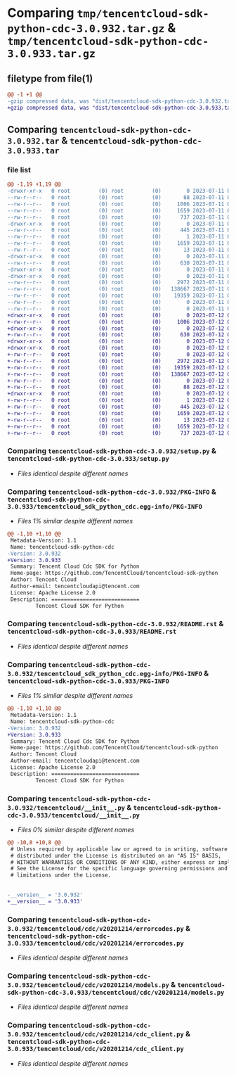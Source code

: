 # Comparing `tmp/tencentcloud-sdk-python-cdc-3.0.932.tar.gz` & `tmp/tencentcloud-sdk-python-cdc-3.0.933.tar.gz`

## filetype from file(1)

```diff
@@ -1 +1 @@
-gzip compressed data, was "dist/tencentcloud-sdk-python-cdc-3.0.932.tar", last modified: Tue Jul 11 00:33:07 2023, max compression
+gzip compressed data, was "dist/tencentcloud-sdk-python-cdc-3.0.933.tar", last modified: Wed Jul 12 00:21:44 2023, max compression
```

## Comparing `tencentcloud-sdk-python-cdc-3.0.932.tar` & `tencentcloud-sdk-python-cdc-3.0.933.tar`

### file list

```diff
@@ -1,19 +1,19 @@
-drwxr-xr-x   0 root         (0) root         (0)        0 2023-07-11 00:33:07.000000 tencentcloud-sdk-python-cdc-3.0.932/
--rw-r--r--   0 root         (0) root         (0)       88 2023-07-11 00:33:07.000000 tencentcloud-sdk-python-cdc-3.0.932/setup.cfg
--rw-r--r--   0 root         (0) root         (0)     1006 2023-07-11 00:33:07.000000 tencentcloud-sdk-python-cdc-3.0.932/setup.py
--rw-r--r--   0 root         (0) root         (0)     1659 2023-07-11 00:33:07.000000 tencentcloud-sdk-python-cdc-3.0.932/PKG-INFO
--rw-r--r--   0 root         (0) root         (0)      737 2023-07-11 00:33:07.000000 tencentcloud-sdk-python-cdc-3.0.932/README.rst
-drwxr-xr-x   0 root         (0) root         (0)        0 2023-07-11 00:33:07.000000 tencentcloud-sdk-python-cdc-3.0.932/tencentcloud_sdk_python_cdc.egg-info/
--rw-r--r--   0 root         (0) root         (0)      445 2023-07-11 00:33:07.000000 tencentcloud-sdk-python-cdc-3.0.932/tencentcloud_sdk_python_cdc.egg-info/SOURCES.txt
--rw-r--r--   0 root         (0) root         (0)        1 2023-07-11 00:33:07.000000 tencentcloud-sdk-python-cdc-3.0.932/tencentcloud_sdk_python_cdc.egg-info/dependency_links.txt
--rw-r--r--   0 root         (0) root         (0)     1659 2023-07-11 00:33:07.000000 tencentcloud-sdk-python-cdc-3.0.932/tencentcloud_sdk_python_cdc.egg-info/PKG-INFO
--rw-r--r--   0 root         (0) root         (0)       13 2023-07-11 00:33:07.000000 tencentcloud-sdk-python-cdc-3.0.932/tencentcloud_sdk_python_cdc.egg-info/top_level.txt
-drwxr-xr-x   0 root         (0) root         (0)        0 2023-07-11 00:33:07.000000 tencentcloud-sdk-python-cdc-3.0.932/tencentcloud/
--rw-r--r--   0 root         (0) root         (0)      630 2023-07-11 00:33:07.000000 tencentcloud-sdk-python-cdc-3.0.932/tencentcloud/__init__.py
-drwxr-xr-x   0 root         (0) root         (0)        0 2023-07-11 00:33:07.000000 tencentcloud-sdk-python-cdc-3.0.932/tencentcloud/cdc/
-drwxr-xr-x   0 root         (0) root         (0)        0 2023-07-11 00:33:07.000000 tencentcloud-sdk-python-cdc-3.0.932/tencentcloud/cdc/v20201214/
--rw-r--r--   0 root         (0) root         (0)     2972 2023-07-11 00:33:07.000000 tencentcloud-sdk-python-cdc-3.0.932/tencentcloud/cdc/v20201214/errorcodes.py
--rw-r--r--   0 root         (0) root         (0)   138667 2023-07-11 00:33:07.000000 tencentcloud-sdk-python-cdc-3.0.932/tencentcloud/cdc/v20201214/models.py
--rw-r--r--   0 root         (0) root         (0)    19359 2023-07-11 00:33:07.000000 tencentcloud-sdk-python-cdc-3.0.932/tencentcloud/cdc/v20201214/cdc_client.py
--rw-r--r--   0 root         (0) root         (0)        0 2023-07-11 00:33:07.000000 tencentcloud-sdk-python-cdc-3.0.932/tencentcloud/cdc/v20201214/__init__.py
--rw-r--r--   0 root         (0) root         (0)        0 2023-07-11 00:33:07.000000 tencentcloud-sdk-python-cdc-3.0.932/tencentcloud/cdc/__init__.py
+drwxr-xr-x   0 root         (0) root         (0)        0 2023-07-12 00:21:44.000000 tencentcloud-sdk-python-cdc-3.0.933/
+-rw-r--r--   0 root         (0) root         (0)     1006 2023-07-12 00:21:44.000000 tencentcloud-sdk-python-cdc-3.0.933/setup.py
+drwxr-xr-x   0 root         (0) root         (0)        0 2023-07-12 00:21:44.000000 tencentcloud-sdk-python-cdc-3.0.933/tencentcloud/
+-rw-r--r--   0 root         (0) root         (0)      630 2023-07-12 00:21:44.000000 tencentcloud-sdk-python-cdc-3.0.933/tencentcloud/__init__.py
+drwxr-xr-x   0 root         (0) root         (0)        0 2023-07-12 00:21:44.000000 tencentcloud-sdk-python-cdc-3.0.933/tencentcloud/cdc/
+drwxr-xr-x   0 root         (0) root         (0)        0 2023-07-12 00:21:44.000000 tencentcloud-sdk-python-cdc-3.0.933/tencentcloud/cdc/v20201214/
+-rw-r--r--   0 root         (0) root         (0)        0 2023-07-12 00:21:44.000000 tencentcloud-sdk-python-cdc-3.0.933/tencentcloud/cdc/v20201214/__init__.py
+-rw-r--r--   0 root         (0) root         (0)     2972 2023-07-12 00:21:44.000000 tencentcloud-sdk-python-cdc-3.0.933/tencentcloud/cdc/v20201214/errorcodes.py
+-rw-r--r--   0 root         (0) root         (0)    19359 2023-07-12 00:21:44.000000 tencentcloud-sdk-python-cdc-3.0.933/tencentcloud/cdc/v20201214/cdc_client.py
+-rw-r--r--   0 root         (0) root         (0)   138667 2023-07-12 00:21:44.000000 tencentcloud-sdk-python-cdc-3.0.933/tencentcloud/cdc/v20201214/models.py
+-rw-r--r--   0 root         (0) root         (0)        0 2023-07-12 00:21:44.000000 tencentcloud-sdk-python-cdc-3.0.933/tencentcloud/cdc/__init__.py
+-rw-r--r--   0 root         (0) root         (0)       88 2023-07-12 00:21:44.000000 tencentcloud-sdk-python-cdc-3.0.933/setup.cfg
+drwxr-xr-x   0 root         (0) root         (0)        0 2023-07-12 00:21:44.000000 tencentcloud-sdk-python-cdc-3.0.933/tencentcloud_sdk_python_cdc.egg-info/
+-rw-r--r--   0 root         (0) root         (0)        1 2023-07-12 00:21:44.000000 tencentcloud-sdk-python-cdc-3.0.933/tencentcloud_sdk_python_cdc.egg-info/dependency_links.txt
+-rw-r--r--   0 root         (0) root         (0)      445 2023-07-12 00:21:44.000000 tencentcloud-sdk-python-cdc-3.0.933/tencentcloud_sdk_python_cdc.egg-info/SOURCES.txt
+-rw-r--r--   0 root         (0) root         (0)     1659 2023-07-12 00:21:44.000000 tencentcloud-sdk-python-cdc-3.0.933/tencentcloud_sdk_python_cdc.egg-info/PKG-INFO
+-rw-r--r--   0 root         (0) root         (0)       13 2023-07-12 00:21:44.000000 tencentcloud-sdk-python-cdc-3.0.933/tencentcloud_sdk_python_cdc.egg-info/top_level.txt
+-rw-r--r--   0 root         (0) root         (0)     1659 2023-07-12 00:21:44.000000 tencentcloud-sdk-python-cdc-3.0.933/PKG-INFO
+-rw-r--r--   0 root         (0) root         (0)      737 2023-07-12 00:21:44.000000 tencentcloud-sdk-python-cdc-3.0.933/README.rst
```

### Comparing `tencentcloud-sdk-python-cdc-3.0.932/setup.py` & `tencentcloud-sdk-python-cdc-3.0.933/setup.py`

 * *Files identical despite different names*

### Comparing `tencentcloud-sdk-python-cdc-3.0.932/PKG-INFO` & `tencentcloud-sdk-python-cdc-3.0.933/tencentcloud_sdk_python_cdc.egg-info/PKG-INFO`

 * *Files 1% similar despite different names*

```diff
@@ -1,10 +1,10 @@
 Metadata-Version: 1.1
 Name: tencentcloud-sdk-python-cdc
-Version: 3.0.932
+Version: 3.0.933
 Summary: Tencent Cloud Cdc SDK for Python
 Home-page: https://github.com/TencentCloud/tencentcloud-sdk-python
 Author: Tencent Cloud
 Author-email: tencentcloudapi@tencent.com
 License: Apache License 2.0
 Description: ============================
         Tencent Cloud SDK for Python
```

### Comparing `tencentcloud-sdk-python-cdc-3.0.932/README.rst` & `tencentcloud-sdk-python-cdc-3.0.933/README.rst`

 * *Files identical despite different names*

### Comparing `tencentcloud-sdk-python-cdc-3.0.932/tencentcloud_sdk_python_cdc.egg-info/PKG-INFO` & `tencentcloud-sdk-python-cdc-3.0.933/PKG-INFO`

 * *Files 1% similar despite different names*

```diff
@@ -1,10 +1,10 @@
 Metadata-Version: 1.1
 Name: tencentcloud-sdk-python-cdc
-Version: 3.0.932
+Version: 3.0.933
 Summary: Tencent Cloud Cdc SDK for Python
 Home-page: https://github.com/TencentCloud/tencentcloud-sdk-python
 Author: Tencent Cloud
 Author-email: tencentcloudapi@tencent.com
 License: Apache License 2.0
 Description: ============================
         Tencent Cloud SDK for Python
```

### Comparing `tencentcloud-sdk-python-cdc-3.0.932/tencentcloud/__init__.py` & `tencentcloud-sdk-python-cdc-3.0.933/tencentcloud/__init__.py`

 * *Files 0% similar despite different names*

```diff
@@ -10,8 +10,8 @@
 # Unless required by applicable law or agreed to in writing, software
 # distributed under the License is distributed on an "AS IS" BASIS,
 # WITHOUT WARRANTIES OR CONDITIONS OF ANY KIND, either express or implied.
 # See the License for the specific language governing permissions and
 # limitations under the License.
 
 
-__version__ = '3.0.932'
+__version__ = '3.0.933'
```

### Comparing `tencentcloud-sdk-python-cdc-3.0.932/tencentcloud/cdc/v20201214/errorcodes.py` & `tencentcloud-sdk-python-cdc-3.0.933/tencentcloud/cdc/v20201214/errorcodes.py`

 * *Files identical despite different names*

### Comparing `tencentcloud-sdk-python-cdc-3.0.932/tencentcloud/cdc/v20201214/models.py` & `tencentcloud-sdk-python-cdc-3.0.933/tencentcloud/cdc/v20201214/models.py`

 * *Files identical despite different names*

### Comparing `tencentcloud-sdk-python-cdc-3.0.932/tencentcloud/cdc/v20201214/cdc_client.py` & `tencentcloud-sdk-python-cdc-3.0.933/tencentcloud/cdc/v20201214/cdc_client.py`

 * *Files identical despite different names*

